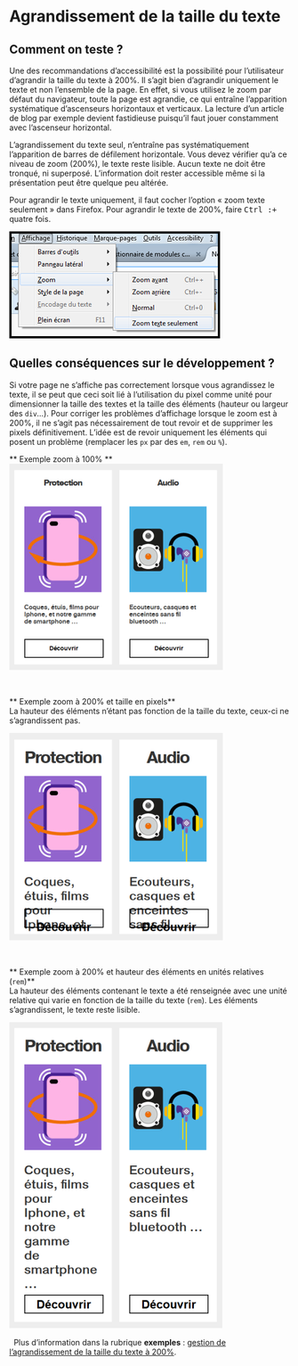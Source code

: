 # Agrandissement de la taille du texte

<script>$(document).ready(function () {
    setBreadcrumb([
        {"label":"Outils de test", "url": "./methodes-outils.html"},
        {"label":"Agrandissement de la taille du texte"}]);
});</script>

<span data-menuitem="methodes-outils"></span>

## Comment on teste ?

Une des recommandations d’accessibilité est la possibilité pour l’utilisateur d’agrandir la taille du texte à 200%. Il s’agit bien d’agrandir uniquement le texte et non l’ensemble de la page. En effet, si vous utilisez le zoom par défaut du navigateur, toute la page est agrandie, ce qui entraîne l’apparition systématique d’ascenseurs horizontaux et verticaux. La lecture d’un article de blog par exemple devient fastidieuse puisqu’il faut jouer constamment avec l’ascenseur horizontal.

L’agrandissement du texte seul, n’entraîne pas systématiquement l’apparition de barres de défilement horizontale. Vous devez vérifier qu’a ce niveau de zoom (200%), le texte reste lisible. Aucun texte ne doit être tronqué, ni superposé. L’information doit rester accessible même si la présentation peut être quelque peu altérée.

Pour agrandir le texte uniquement, il faut cocher l’option «&nbsp;zoom texte seulement&nbsp;» dans Firefox. Pour agrandir le texte de 200%, faire <kbd>Ctrl&nbsp;:+</kbd> quatre fois. 
  
![capture d’écran de l’option zoom texte seulement, dans Firefox](images/zoom-firefox.png) 

## Quelles conséquences sur le développement ?

Si votre page ne s’affiche pas correctement lorsque vous agrandissez le texte, il se peut que ceci soit lié à l’utilisation du pixel comme unité pour dimensionner la taille des textes et la taille des éléments (hauteur ou largeur des `div`…).
Pour corriger les problèmes d’affichage lorsque le zoom est à 200%, il ne s’agit pas nécessairement de tout revoir et de supprimer les pixels définitivement. L’idée est de revoir uniquement les éléments qui posent un problème (remplacer les `px` par des `em`, `rem` ou `%`).

** Exemple zoom à 100% **  
![capture d’une page avec zoom à 100%](images/zoom.png)

&nbsp;

** Exemple zoom à 200% et taille en pixels**  
La hauteur des éléments n’étant pas fonction de la taille du texte, ceux-ci ne s’agrandissent pas.

![capture d’une page avec zoom à 100%](images/zoom-ko.png)

&nbsp;
  
** Exemple zoom à 200% et hauteur des éléments en unités relatives (`rem`)**  
La hauteur des éléments contenant le texte a été renseignée avec une unité relative qui varie en fonction de la taille du texte (`rem`). Les éléments s’agrandissent, le texte reste lisible.

![capture d’une page avec zoom à 100%](images/zoom-ok.png)

&nbsp;
Plus d’information dans la rubrique **exemples**&nbsp;: [gestion de l’agrandissement de la taille du texte à 200%](exemples/zoom/index.html).  

&nbsp; 

<!--  This file is part of a11y-guidelines | Our vision of mobile & web accessibility guidelines and best practices, with valid/invalid examples.
 Copyright (C) 2016  Orange SA
 See the Creative Commons Legal Code Attribution-ShareAlike 3.0 Unported License for more details (LICENSE file). -->